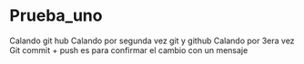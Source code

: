 # Prueba_uno
Calando git hub
Calando por segunda vez git y github
Calando por 3era vez
Git commit + push es para confirmar el cambio con un mensaje